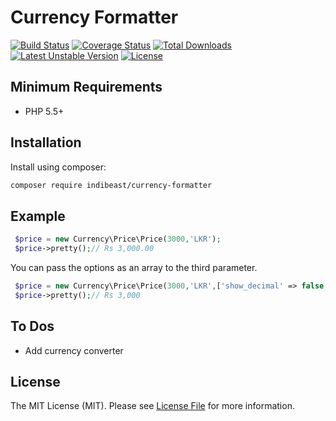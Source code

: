 # Currency Formatter
[![Build Status](https://travis-ci.org/indibeast/currency-format.svg?branch=master)](https://travis-ci.org/indibeast/currency-format)
[![Coverage Status](https://coveralls.io/repos/indibeast/currency-format/badge.svg?branch=master&service=github)](https://coveralls.io/github/indibeast/currency-format?branch=master)
[![Total Downloads](https://poser.pugx.org/indibeast/currency-formatter/downloads)](https://packagist.org/packages/indibeast/currency-formatter)
[![Latest Unstable Version](https://poser.pugx.org/indibeast/currency-formatter/v/unstable)](https://packagist.org/packages/indibeast/currency-formatter)
[![License](http://img.shields.io/:license-mit-blue.svg)](http://doge.mit-license.org)
## Minimum Requirements ##

- PHP 5.5+

Installation
------------

Install using composer:

```bash
composer require indibeast/currency-formatter
```
## Example
```php
 $price = new Currency\Price\Price(3000,'LKR');
 $price->pretty();// Rs 3,000.00
```
 You can pass the options as an array to the third parameter.
 ```php
  $price = new Currency\Price\Price(3000,'LKR',['show_decimal' => false,'seperator' => ',']);
  $price->pretty();// Rs 3,000
 ```
## To Dos
- Add currency converter

## License

The MIT License (MIT). Please see [License File](https://github.com/indibeast/currency-format/blob/master/LICENSE) for more information.
